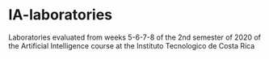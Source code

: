 # IA-laboratories
Laboratories evaluated from weeks 5-6-7-8 of the 2nd semester of 2020 of the Artificial Intelligence course at the Instituto Tecnologico de Costa Rica
